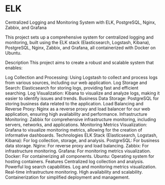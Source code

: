 # ELK
Centralized Logging and Monitoring System with ELK, PostgreSQL, Nginx, Zabbix, and Grafana




This project sets up a comprehensive system for centralized logging and monitoring, built using the ELK stack (Elasticsearch, Logstash, Kibana), PostgreSQL, Nginx, Zabbix, and Grafana, all containerized with Docker on Ubuntu.

Description
This project aims to create a robust and scalable system that enables:

Log Collection and Processing: Using Logstash to collect and process logs from various sources, including our web application.
Log Storage and Search: Elasticsearch for storing logs, providing fast and efficient searching.
Log Visualization: Kibana to visualize and analyze logs, making it easier to identify issues and trends.
Business Data Storage: PostgreSQL for storing business data related to the application.
Load Balancing and Reverse Proxy: Nginx as a reverse proxy and load balancer for our web application, ensuring high availability and performance.
Infrastructure Monitoring: Zabbix for comprehensive infrastructure monitoring, including servers, networks, and applications.
Monitoring Metrics Visualization: Grafana to visualize monitoring metrics, allowing for the creation of informative dashboards.
Technologies
ELK Stack (Elasticsearch, Logstash, Kibana): For log collection, storage, and analysis.
PostgreSQL: For business data storage.
Nginx: For reverse proxy and load balancing.
Zabbix: For infrastructure monitoring.
Grafana: For monitoring metrics visualization.
Docker: For containerizing all components.
Ubuntu: Operating system for hosting containers.
Features
Centralized log collection and analysis.
Powerful log search capabilities.
Log and monitoring metrics visualization.
Real-time infrastructure monitoring.
High availability and scalability.
Containerization for simplified deployment and management.

